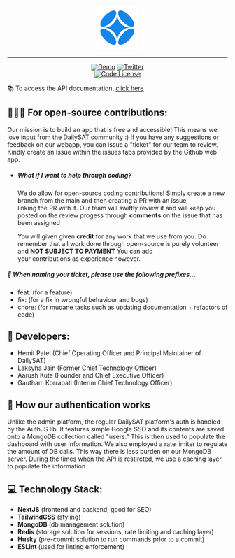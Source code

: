 <!-- markdownlint-disable first-line-h1 -->
<!-- markdownlint-disable html -->
<!-- markdownlint-disable no-duplicate-header -->

<div align="center">
  <img src="/public/logo/dailysat.png" width="20%" alt="DailySAT" />
</div>
<hr>
<div align="center" style="line-height: 1;">
  <a href="https://dailysat.org/"><img alt="Demo"
    src="https://img.shields.io/badge/🚀%20Live%20Demo-DailySAT-2F80ED?color=2F80ED&logoColor=white"/></a>
  <a href="https://twitter.com/dailysat"><img alt="Twitter"
    src="https://img.shields.io/badge/X@dailysat-1DA1F2?logo=x&logoColor=white"/></a>
  <br>
  <a href="LICENSE-CODE"><img alt="Code License"
    src="https://img.shields.io/badge/Code%20License-MIT%202.0-00BFFF?color=00BFFF"/></a>
  <br>
</div>

📚 To access the API documentation, [click here](https://www.dailysat.org/api-docs)

## 🧑‍🤝‍🧑 For open-source contributions:
Our mission is to build an app that is free and accessible! This means we love input from the DailySAT community :) If you have any suggestions or feedback on our webapp, you can issue a "ticket" for our team to review. Kindly create an Issue within the issues tabs provided by the Github web app.

- ##### What if I want to help through coding?
  We do allow for open-source coding contributions! Simply create a new branch from the main and then creating a PR with an issue,     
  linking the PR with it. Our team will swiftly review it and will keep you posted on the review progess through **comments** on the 
  issue that has been assigned

  You will given given **credit** for any work that we use from you. Do remember that all work done through open-source is purely volunteer and **NOT SUBJECT TO PAYMENT** You can add     
  your contributions as experience however.

##### 📛 When naming your ticket, please use the following prefixes...
- feat: (for a feature)
- fix: (for a fix in wrongful behaviour and bugs)
- chore: (for mudane tasks such as updating documentation + refactors of code)

## 👷 Developers:
- Hemit Patel (Chief Operating Officer and Principal Maintainer of DailySAT)
- Laksyha Jain (Former Chief Technology Officer)
- Aarush Kute (Founder and Chief Executive Officer)
- Gautham Korrapati (Interim Chief Technology Officer)

## 🔐 How our authentication works ##

Unlike the admin platform, the regular DailySAT platform's auth is handled by the AuthJS lib. It features simple Google SSO and its contents are saved onto a MongoDB collection called "users." This is then used to populate the dashboard with user information. We also employed a rate limiter to regulate the amount of DB calls. This way there is less burden on our MongoDB server. During the times when the API is restircted, we use a caching layer to populate the information

## 💻 Technology Stack:
- **NextJS** (frontend and backend, good for SEO)
- **TailwindCSS** (styling)
- **MongoDB** (db management solution)
- **Redis** (storage solution for sessions, rate limiting and caching layer)
- **Husky** (pre-commit solution to run commands prior to a commit)
- **ESLint** (used for linting enforcement)
